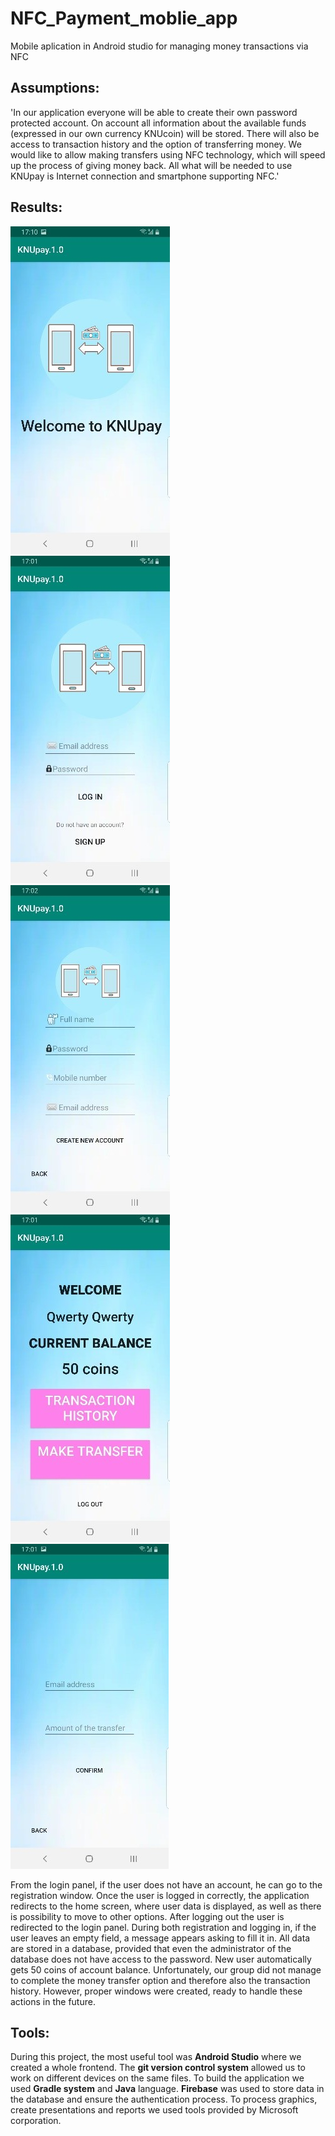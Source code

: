 # NFC_Payment_moblie_app
Mobile aplication in Android studio for managing money transactions via NFC

## Assumptions:
'In our application everyone will be able to create their own password protected account. On account all information about the available funds (expressed in our own currency KNUcoin) will be stored. There will also be access to transaction history and the option of transferring money. We would like to allow making transfers using NFC technology, which will speed up the process of giving money back. All what will be needed to use KNUpay is Internet connection and smartphone supporting NFC.'

## Results:
![Screen 1](./images/sc1.jpg) 
![Screen 2](./images/sc2.jpg) 
![Screen 3](./images/sc3.jpg) 
![Screen 4](./images/sc4.jpg) 
![Screen 5](./images/sc5.jpg)

From the login panel, if the user does not have an account, he can go to the registration window. Once the user is logged in correctly, the application redirects to the home screen, where user data is displayed, as well as there is possibility to move to other options. After logging out the user is redirected to the login panel. During both registration and logging in, if the user leaves an empty field, a message appears asking to fill it in. All data are stored in a database, provided that even the administrator of the database does not have access to the password.
New user automatically gets 50 coins of account balance. Unfortunately, our group did not manage to complete the money transfer option and therefore also the transaction history. However, proper windows were created, ready to handle these actions in the future.

## Tools:
During this project, the most useful tool was **Android Studio** where we created a whole frontend. The **git version control system** allowed us to work on different devices on the same files. To build the application we used **Gradle system** and **Java** language. **Firebase** was used to store data in the database and ensure the authentication process. To process graphics, create presentations and reports we used tools provided by Microsoft corporation.
